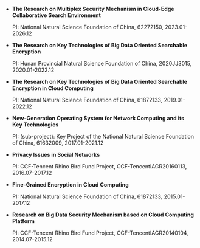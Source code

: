 - **The Research on Multiplex Security Mechanism in Cloud-Edge Collaborative Search Environment**

  PI: National Natural Science Foundation of China, 62272150, 2023.01-2026.12

- **The Research on Key Technologies of Big Data Oriented Searchable Encryption**

  PI: Hunan Provincial Natural Science Foundation of China, 2020JJ3015, 2020.01-2022.12

- **The Research on Key Technologies of Big Data Oriented Searchable Encryption in Cloud Computing**

  PI: National Natural Science Foundation of China, 61872133, 2019.01-2022.12

- **New-Generation Operating System for Network Computing and its Key Technologies**

  PI: (sub-project): Key Project of the National Natural Science Foundation of China, 61632009, 2017.01-2021.12

- **Privacy Issues in Social Networks**

  PI: CCF-Tencent Rhino Bird Fund Project, CCF-TencentIAGR20160113, 2016.07-2017.12

- **Fine-Grained Encryption in Cloud Computing**

  PI: National Natural Science Foundation of China, 61872133, 2015.01-2017.12

- **Research on Big Data Security Mechanism based on Cloud Computing Platform**

  PI: CCF-Tencent Rhino Bird Fund Project, CCF-TencentIAGR20140104, 2014.07-2015.12
